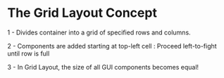 # The Grid Layout Concept

1 - Divides container into a grid of specified rows and columns.

2 - Components are added starting at top-left cell :
      Proceed left-to-fight until row is full

3 - In Grid Layout, the size of all GUI components becomes equal!
